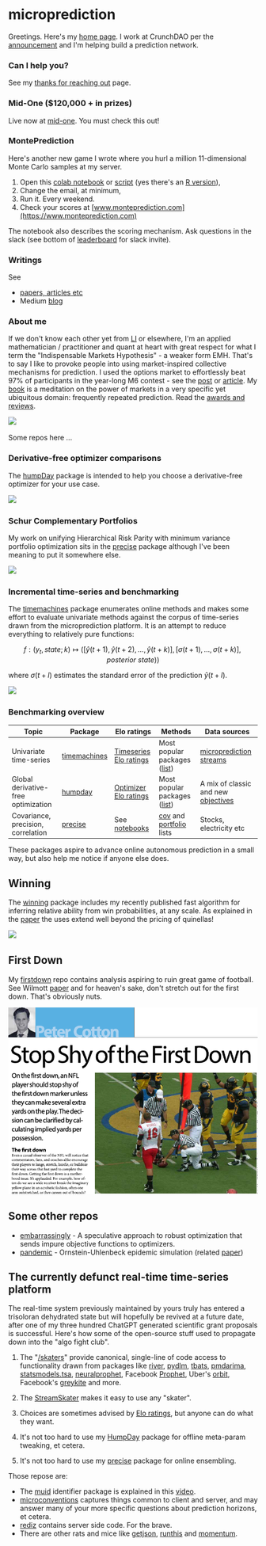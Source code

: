 
# microprediction 

Greetings. Here's my [home page](https://github.com/microprediction/home). I work at CrunchDAO per the [announcement](https://www.linkedin.com/posts/crunchlabhq_crunch-lab-announces-appointment-of-dr-peter-activity-7237219067655254016-ucn1?utm_source=share&utm_medium=member_desktop) and I'm helping build a prediction network. 

### Can I help you?

See my [thanks for reaching out](https://github.com/microprediction/monteprediction/blob/main/TFRO.md) page. 

### Mid-One ($120,000 + in prizes)

Live now at [mid-one](https://mid-one.crunchdao.com/). You must check this out! 

### MontePrediction

Here's another new game I wrote where you hurl a million 11-dimensional Monte Carlo samples at my server. 

1. Open this [colab notebook](https://github.com/microprediction/monteprediction_colab_examples/blob/main/monteprediction_entry.ipynb) or [script](https://github.com/microprediction/monteprediction_colab_examples/blob/main/monteprediction_entry.py)  (yes there's an [R version](https://github.com/microprediction/monteprediction_colab_examples/blob/main/monteprediction_entry_rlang.ipynb)), 
2. Change the email, at minimum,
3. Run it. Every weekend.
4. Check your scores at [www.monteprediction.com](https://www.monteprediction.com)

The notebook also describes the scoring mechanism. Ask questions in the slack (see bottom of [leaderboard](https://www.monteprediction.com) for slack invite).


### Writings
See
  - [papers, articles etc](https://github.com/microprediction/home)
  - Medium [blog](https://microprediction.medium.com/)

### About me

If we don't know each other yet from [LI](https://www.linkedin.com/in/petercotton/) or elsewhere, I'm an applied mathematician / practitioner and quant at heart with great respect for what I term the "Indispensable Markets Hypothesis" - a weaker form EMH. That's to say I like to provoke people into using market-inspired collective mechanisms for prediction. I used the options market to effortlessly beat 97% of participants in the year-long M6 contest - see the [post](https://www.linkedin.com/posts/petercotton_the-options-market-beat-94-of-participants-activity-7020917422085795840-Pox0?utm_source=share&utm_medium=member_desktop) or [article](https://medium.com/geekculture/the-options-market-beat-94-of-participants-in-the-m6-financial-forecasting-contest-fa4f47f57d33). My [book](https://mitpress.mit.edu/books/microprediction) is a meditation on the power of markets in a very specific yet ubiquitous domain: frequently repeated prediction. Read the [awards and reviews](https://microprediction.github.io/building_an_open_ai_network/feedback.html).   

![](https://github.com/microprediction/microprediction/blob/master/docs/assets/images/cotton_microprediction_3d_down.png)

Some repos here ...

### Derivative-free optimizer comparisons

The [humpDay](https://github.com/microprediction/humpday) package is intended to help you choose a derivative-free optimizer for your use case. 

![](https://i.imgur.com/FCiSrMQ.png)

### Schur Complementary Portfolios

My work on unifying Hierarchical Risk Parity with minimum variance portfolio optimization sits in the [precise](https://github.com/microprediction/precise) package although I've been meaning to put it somewhere else. 

<a href="https://medium.com/geekculture/schur-complementary-portfolios-fix-hierarchical-risk-parity-28b0efa1f35f">
<img src="https://github.com/microprediction/precise/blob/main/docs/assets/images/schur_reaction.png" width="600"></a>

### Incremental time-series and benchmarking

The [timemachines](https://github.com/microprediction/timemachines) package enumerates online methods and makes some effort to evaluate univariate methods against the corpus of time-series drawn from the microprediction platform. It is an attempt to reduce everything to relatively pure functions:

$$
    f : (y_t, state; k) \mapsto ( [\hat{y}(t+1),\hat{y}(t+2),\dots,\hat{y}(t+k) ], [\sigma(t+1),\dots,\sigma(t+k)], posterior\ state))
$$

where $\sigma(t+l)$ estimates the standard error of the prediction $\hat{y}(t+l)$. 


![](https://i.imgur.com/elu5muO.png)


### Benchmarking overview

| Topic                  | Package           | Elo ratings | Methods                                                                                                                                                                                  | Data sources | 
|------------------------|-------------------|-------------|------------------------------------------------------------------------------------------------------------------------------------------------------------------------------------------|--------------| 
| Univariate time-series | [timemachines](https://github.com/microprediction/timemachines)  | [Timeseries Elo ratings](https://microprediction.github.io/timeseries-elo-ratings/html_leaderboards/univariate-k_003.html) | Most popular packages ([list](https://github.com/microprediction/timemachines/tree/main/timemachines/skaters))                                                                           | [microprediction streams](https://www.microprediction.org/browse_streams.html)                                      |
| Global derivative-free optimization | [humpday](https://github.com/microprediction/humpday) |  [Optimizer Elo ratings](https://microprediction.github.io/optimizer-elo-ratings/html_leaderboards/overall.html) | Most popular packages ([list](https://github.com/microprediction/humpday/tree/main/humpday/optimizers))                                                                                  | A mix of classic and new [objectives](https://github.com/microprediction/humpday/tree/main/humpday/objectives)      |
| Covariance, precision, correlation | [precise](https://github.com/microprediction/precise) | See [notebooks](https://github.com/microprediction/precise/tree/main/examples_colab_notebooks) | [cov](https://github.com/microprediction/precise/blob/main/LISTING_OF_COV_SKATERS.md) and [portfolio](https://github.com/microprediction/precise/blob/main/LISTING_OF_MANAGERS.md) lists |Stocks, electricity etc                                                                                              | 

These packages aspire to advance online autonomous prediction in a small way, but also help me notice if anyone else does.  

## Winning

The [winning](https://github.com/microprediction/winning) package includes my recently published fast algorithm for inferring relative ability from win probabilities, at any scale. As explained in the [paper](https://github.com/microprediction/winning/blob/main/docs/Horse_Race_Problem__SIAM_updated.pdf) the uses extend well beyond the pricing of quinellas! 

![](https://i.imgur.com/83iFzel.png) 

## First Down

My [firstdown](https://github.com/microprediction/firstdown) repo contains analysis aspiring to ruin great game of football. See Wilmott [paper](https://github.com/microprediction/firstdown/blob/main/wilmott_paper/44-49_Cotton_PDF5_Jan22%20(2).pdf) and for heaven's sake, don't stretch out for the first down. That's obviously nuts.  

  ![](https://github.com/microprediction/firstdown/blob/main/images/firstdownpaper.png)

## Some other repos

- [embarrassingly](https://github.com/microprediction/embarrassingly) - A speculative approach to robust optimization that sends impure objective functions to optimizers.
- [pandemic](https://github.com/microprediction/pandemic) - Ornstein-Uhlenbeck epidemic simulation (related [paper](https://arxiv.org/abs/2005.10311))

  
## The currently defunct real-time time-series platform

The real-time system previously maintained by yours truly has entered a trisoloran dehydrated state but will hopefully be revived at a future date, after one of my three hundred ChatGPT generated scientific grant proposals is successful. Here's how some of the open-source stuff used to propagate down into the "algo fight club". 

1. The "[/skaters](https://github.com/microprediction/timemachines/tree/main/timemachines/skaters)" provide canonical, single-line of code access to functionality drawn from packages like [river](https://github.com/online-ml/river), [pydlm](https://github.com/wwrechard/pydlm), [tbats](https://github.com/intive-DataScience/tbats), [pmdarima](http://alkaline-ml.com/pmdarima/), [statsmodels.tsa](https://www.statsmodels.org/stable/tsa.html), [neuralprophet](https://neuralprophet.com/), Facebook [Prophet](https://facebook.github.io/prophet/), 
   Uber's [orbit](https://eng.uber.com/orbit/), Facebook's [greykite](https://engineering.linkedin.com/blog/2021/greykite--a-flexible--intuitive--and-fast-forecasting-library) and more. 
   
2. The [StreamSkater](https://microprediction.github.io/microprediction/predict-using-python-streamskater.html) makes it easy to use any "skater". 

3. Choices are sometimes advised by [Elo ratings](https://microprediction.github.io/timeseries-elo-ratings/html_leaderboards/special-k_003.html), but anyone can do what they want. 

4. It's not too hard to use my [HumpDay](https://github.com/microprediction/humpday) package for offline meta-param tweaking, et cetera. 

5. It's not too hard to use my [precise](https://github.com/microprediction/precise) package for online ensembling. 

Those repose are: 

- The [muid](https://github.com/microprediction/muid) identifier package is explained in this [video](https://vimeo.com/397352413). 
- [microconventions](https://github.com/microprediction/microconventions) captures things common to client and server, and may answer many of your more specific questions about prediction horizons, et cetera.  
- [rediz](https://github.com/microprediction/rediz) contains server side code. For the brave. 
- There are other rats and mice like [getjson](https://github.com/microprediction/getjson), [runthis](https://github.com/microprediction/runthis) and [momentum](https://github.com/microprediction/momentum).  



